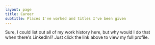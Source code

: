```yaml
---
layout: page
title: Career
subtitle: Places I've worked and titles I've been given
---
```


<div style="text-align: center">
<script src="//platform.linkedin.com/in.js" type="text/javascript"></script>
<script type="IN/MemberProfile" data-id="https://www.linkedin.com/in/jesschadwick" data-format="inline" data-related="false"></script>
</div>

Sure, I could list out all of my work history here, but why would I do that when there's LinkedIn!?  Just click the link above to view my full profile.

